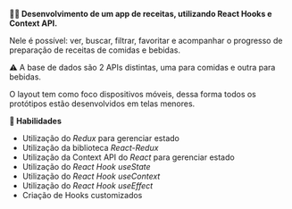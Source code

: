 <strong>👨‍💻 Desenvolvimento de um app de receitas, utilizando React Hooks e Context API.</strong>

  Nele é possível: ver, buscar, filtrar, favoritar e acompanhar o progresso de preparação de receitas de comidas e bebidas.

  ⚠️ A base de dados são 2 APIs distintas, uma para comidas e outra para bebidas.

  O layout tem como foco dispositivos móveis, dessa forma todos os protótipos estão desenvolvidos em telas menores.

<strong>:memo: Habilidades</strong><br />

  - Utilização do _Redux_ para gerenciar estado
  - Utilização da biblioteca _React-Redux_
  - Utilização da Context API do _React_ para gerenciar estado
  - Utilização do _React Hook useState_
  - Utilização do _React Hook useContext_
  - Utilização do _React Hook useEffect_
  - Criação de Hooks customizados
